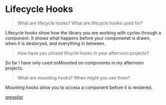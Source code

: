 # Lifecycle Hooks

> What are lifecycle hooks? What are lifecycle hooks used for?

Lifecycle hooks show how the library you are working with cycles through a component. It shows what happens before your componenet is drawn, when it is destoryed, and everything in between. 

> How have you utilized lifcycle hooks in your afternoon projects?

So far I have only used onMounted on components in my afternoon projects.

> What are mounting hooks? When might you use them?

Mounting hooks allow you to access a component before it is rendered.

[gregslist](https://github.com/ConnorH14/summer21-gregslist-vue)